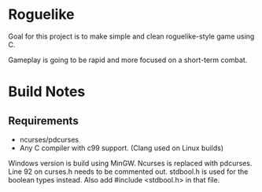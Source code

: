 Roguelike
=========

Goal for this project is to make simple and clean roguelike-style game using C.

Gameplay is going to be rapid and more focused on a short-term combat.

Build Notes
===========

## Requirements
* ncurses/pdcurses
* Any C compiler with c99 support. (Clang used on Linux builds)

Windows version is build using MinGW. Ncurses is replaced with pdcurses. Line 92 on curses.h needs to be commented out. stdbool.h is used for the boolean types instead.
Also add #include <stdbool.h> in that file. 
